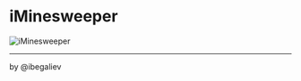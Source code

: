 # iMinesweeper


![iMinesweeper](https://minesweeper.online/img/world-of-minesweeper.png)


---
by @ibegaliev
